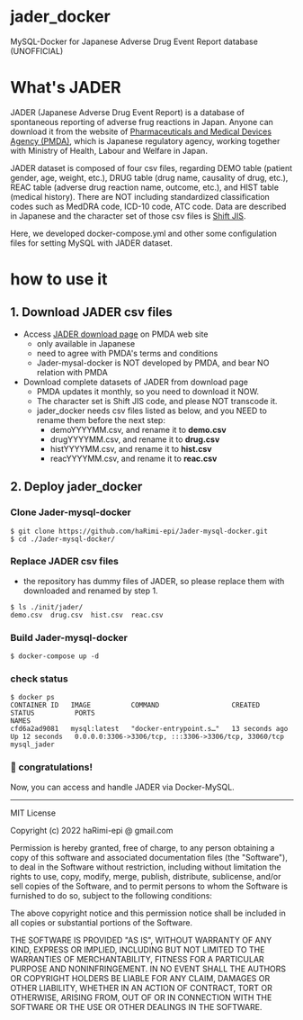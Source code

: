 # jader_docker

MySQL-Docker for Japanese Adverse Drug Event Report database (UNOFFICIAL)

# What's JADER

JADER (Japanese Adverse Drug Event Report) is a database of spontaneous reporting of adverse frug reactions  in Japan. Anyone can download it from the website of [Pharmaceuticals and Medical Devices Agency (PMDA)](https://www.pmda.go.jp/english/about-pmda/outline/0005.html), which is Japanese regulatory agency, working together with Ministry of Health, Labour and Welfare in Japan.

JADER dataset is composed of four csv files, regarding DEMO table (patient gender, age, weight, etc.), DRUG table (drug name, causality of drug, etc.), REAC table (adverse drug reaction name, outcome, etc.), and HIST table (medical history). There are NOT including standardized classification codes such as MedDRA code, ICD-10 code, ATC code. Data are described in Japanese and the character set of those csv files is [Shift JIS](https://en.wikipedia.org/wiki/Shift_JIS).

Here, we developed docker-compose.yml and other some configulation files for setting MySQL with JADER dataset. 

# how to use it
## 1. Download JADER csv files
- Access [JADER download page](https://www.pmda.go.jp/safety/info-services/drugs/adr-info/suspected-adr/0005.html) on PMDA web site
  - only available in Japanese
  - need to agree with PMDA's terms and conditions
  - Jader-mysal-docker is NOT developed by PMDA, and bear NO relation with PMDA
- Download complete datasets of JADER from download page
  - PMDA updates it monthly, so you need to download it NOW.
  - The character set is Shift JIS code, and please NOT transcode it.
  - jader_docker needs csv files listed as below, and you NEED to rename them before the next step:
    - demoYYYYMM.csv, and rename it to **demo.csv**
    - drugYYYYMM.csv, and rename it to **drug.csv**
    - histYYYYMM.csv, and rename it to **hist.csv**
    - reacYYYYMM.csv, and rename it to **reac.csv**

## 2. Deploy jader_docker
### Clone Jader-mysql-docker
~~~
$ git clone https://github.com/haRimi-epi/Jader-mysql-docker.git
$ cd ./Jader-mysql-docker/
~~~

### Replace JADER csv files

- the repository has dummy files of JADER, so please replace them with downloaded and renamed by step 1.

~~~
$ ls ./init/jader/
demo.csv  drug.csv  hist.csv  reac.csv
~~~

### Build Jader-mysql-docker
~~~
$ docker-compose up -d
~~~

### check status

~~~
$ docker ps
CONTAINER ID   IMAGE          COMMAND                  CREATED          STATUS          PORTS                                                  NAMES
cfd6a2ad9081   mysql:latest   "docker-entrypoint.s…"   13 seconds ago   Up 12 seconds   0.0.0.0:3306->3306/tcp, :::3306->3306/tcp, 33060/tcp   mysql_jader
~~~

### :confetti_ball: congratulations!

Now, you can access and handle JADER via Docker-MySQL.


---

MIT License

Copyright (c) 2022 haRimi-epi @ gmail.com

Permission is hereby granted, free of charge, to any person obtaining a copy
of this software and associated documentation files (the "Software"), to deal
in the Software without restriction, including without limitation the rights
to use, copy, modify, merge, publish, distribute, sublicense, and/or sell
copies of the Software, and to permit persons to whom the Software is
furnished to do so, subject to the following conditions:

The above copyright notice and this permission notice shall be included in all
copies or substantial portions of the Software.

THE SOFTWARE IS PROVIDED "AS IS", WITHOUT WARRANTY OF ANY KIND, EXPRESS OR
IMPLIED, INCLUDING BUT NOT LIMITED TO THE WARRANTIES OF MERCHANTABILITY,
FITNESS FOR A PARTICULAR PURPOSE AND NONINFRINGEMENT. IN NO EVENT SHALL THE
AUTHORS OR COPYRIGHT HOLDERS BE LIABLE FOR ANY CLAIM, DAMAGES OR OTHER
LIABILITY, WHETHER IN AN ACTION OF CONTRACT, TORT OR OTHERWISE, ARISING FROM,
OUT OF OR IN CONNECTION WITH THE SOFTWARE OR THE USE OR OTHER DEALINGS IN THE
SOFTWARE.
